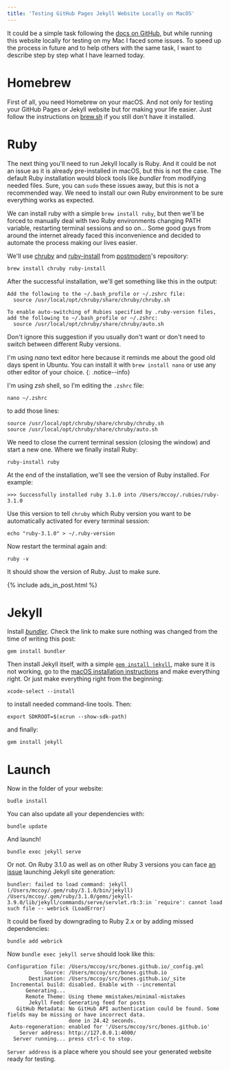 ```yaml
---
title: 'Testing GitHub Pages Jekyll Website Locally on MacOS'
---
```


It could be a simple task following the [docs on GitHub](https://docs.github.com/en/pages/setting-up-a-github-pages-site-with-jekyll/testing-your-github-pages-site-locally-with-jekyll), but while running this website locally for testing on my Mac I faced some issues. To speed up the process in future and to help others with the same task, I want to describe step by step what I have learned today.

# Homebrew

First of all, you need Homebrew on your macOS. And not only for testing your GitHub Pages or Jekyll website but for making your life easier. Just follow the instructions on [brew.sh](https://brew.sh/) if you still don't have it installed.

# Ruby

The next thing you'll need to run Jekyll locally is Ruby. And it could be not an issue as it is already pre-installed in macOS, but this is not the case. The default Ruby installation would block tools like _bundler_ from modifying needed files. Sure, you can `sudo` these issues away, but this is not a recommended way. We need to install our own Ruby environment to be sure everything works as expected.

We can install ruby with a simple `brew install ruby`, but then we'll be forced to manually deal with two Ruby environments changing PATH variable, restarting terminal sessions and so on... Some good guys from around the internet already faced this inconvenience and decided to automate the process making our lives easier.

We'll use [chruby](https://github.com/postmodern/chruby) and [ruby-install](https://github.com/postmodern/ruby-install) from [postmodern](https://github.com/postmodern)'s repository:

```
brew install chruby ruby-install
```

After the successful installation, we'll get something like this in the output:
```
Add the following to the ~/.bash_profile or ~/.zshrc file:
  source /usr/local/opt/chruby/share/chruby/chruby.sh

To enable auto-switching of Rubies specified by .ruby-version files,
add the following to ~/.bash_profile or ~/.zshrc:
  source /usr/local/opt/chruby/share/chruby/auto.sh

```

Don't ignore this suggestion if you usually don't want or don't need to switch between different Ruby versions.

I'm using _nano_ text editor here because it reminds me about the good old days spent in Ubuntu. You can install it with `brew install nano` or use any other editor of your choice.
{: .notice--info}

I'm using _zsh_ shell, so I'm editing the `.zshrc` file:
```
nano ~/.zshrc
```
to add those lines:
```
source /usr/local/opt/chruby/share/chruby/chruby.sh
source /usr/local/opt/chruby/share/chruby/auto.sh
```

We need to close the current terminal session (closing the window) and start a new one. Where we finally install Ruby:

```
ruby-install ruby
```

At the end of the installation, we'll see the version of Ruby installed. For example:
```
>>> Successfully installed ruby 3.1.0 into /Users/mccoy/.rubies/ruby-3.1.0
```

Use this version to tell `chruby` which Ruby version you want to be automatically activated for every terminal session:
```
echo "ruby-3.1.0" > ~/.ruby-version
```

Now restart the terminal again and:
```
ruby -v
```

It should show the version of Ruby. Just to make sure.

{% include ads_in_post.html %}

# Jekyll

Install [_bundler_](https://bundler.io/). Check the link to make sure nothing was changed from the time of writing this post:

```
gem install bundler
```

Then install Jekyll itself, with a simple [`gem install jekyll`](https://jekyllrb.com/docs/installation/), make sure it is not working, go to the [macOS installation instructions](https://jekyllrb.com/docs/installation/macos/) and make everything right. Or just make everything right from the beginning:
```
xcode-select --install
```
to install needed command-line tools. Then:
```
export SDKROOT=$(xcrun --show-sdk-path)
```
and finally:
```
gem install jekyll
```

# Launch

Now in the folder of your website:

```
budle install
```

You can also update all your dependencies with:

```
bundle update
```

And launch!

```
bundle exec jekyll serve
```

Or not. On Ruby 3.1.0 as well as on other Ruby 3 versions you can face [an issue](https://talk.jekyllrb.com/t/load-error-cannot-load-such-file-webrick/5417/3) launching Jekyll site generation:

```
bundler: failed to load command: jekyll (/Users/mccoy/.gem/ruby/3.1.0/bin/jekyll)
/Users/mccoy/.gem/ruby/3.1.0/gems/jekyll-3.9.0/lib/jekyll/commands/serve/servlet.rb:3:in `require': cannot load such file -- webrick (LoadError)
```

It could be fixed by downgrading to Ruby 2.x or by adding missed dependencies:
```
bundle add webrick
```

Now `bundle exec jekyll serve` should look like this:
```
Configuration file: /Users/mccoy/src/bones.github.io/_config.yml
            Source: /Users/mccoy/src/bones.github.io
       Destination: /Users/mccoy/src/bones.github.io/_site
 Incremental build: disabled. Enable with --incremental
      Generating... 
      Remote Theme: Using theme mmistakes/minimal-mistakes
       Jekyll Feed: Generating feed for posts
   GitHub Metadata: No GitHub API authentication could be found. Some fields may be missing or have incorrect data.
                    done in 24.42 seconds.
 Auto-regeneration: enabled for '/Users/mccoy/src/bones.github.io'
    Server address: http://127.0.0.1:4000/
  Server running... press ctrl-c to stop.
```
`Server address` is a place where you should see your generated website ready for testing.





